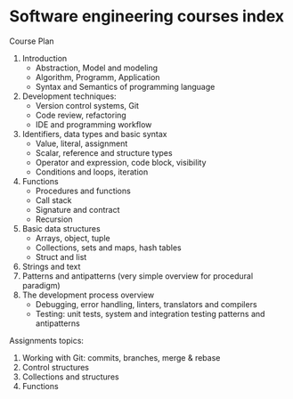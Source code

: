 # Software engineering courses index

Course Plan

1. Introduction
    - Abstraction, Model and modeling
    - Algorithm, Programm, Application
    - Syntax and Semantics of programming language
2. Development techniques:
    - Version control systems, Git
    - Code review, refactoring
    - IDE and programming workflow
3. Identifiers, data types and basic syntax
    - Value, literal, assignment
    - Scalar, reference and structure types
    - Operator and expression, code block, visibility
    - Conditions and loops, iteration
4. Functions
    - Procedures and functions
    - Call stack
    - Signature and contract
    - Recursion
5. Basic data structures
    - Arrays, object, tuple
    - Collections, sets and maps, hash tables
    - Struct and list
6. Strings and text
7. Patterns and antipatterns (very simple overview for procedural paradigm)
8. The development process overview
    - Debugging, error handling, linters, translators and compilers
    - Testing: unit tests, system and integration testing patterns and antipatterns

Assignments topics:

1. Working with Git: commits, branches, merge & rebase
2. Control structures
3. Collections and structures
4. Functions
